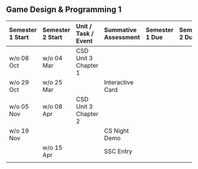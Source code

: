 ## Game Design & Programming 1

| Semester 1 Start | Semester 2 Start | Unit / Task / Event | Summative Assessment | Semester 1 Due | Semester 2 Due |
| :---  | :--- | :--- | :--- | :--- | :--- |
| w/o 08 Oct | w/o 04 Mar | CSD Unit 3 Chapter 1 |  |  |  |
| w/o 29 Oct | w/o 25 Mar |  | Interactive Card |  |  |
| w/o 05 Nov | w/o 08 Apr | CSD Unit 3 Chapter 2 |  |  |  |
| w/o 19 Nov |  |  | CS Night Demo |  |  |  |
|  | w/o 15 Apr |  | SSC Entry |  |  |  |
|  |  |  |
